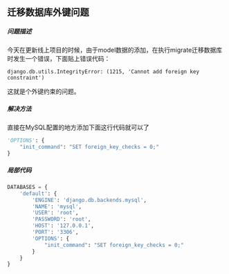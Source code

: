 ## 迁移数据库外键问题
##### 问题描述
今天在更新线上项目的时候，由于model数据的添加，在执行migrate迁移数据库时发生一个错误，下面贴上错误代码：
```shell
django.db.utils.IntegrityError: (1215, 'Cannot add foreign key constraint')
```
这就是个外键约束的问题。
##### 解决方法
直接在MySQL配置的地方添加下面这行代码就可以了 

```python
'OPTIONS': {
	"init_command": "SET foreign_key_checks = 0;"
}  
```

##### 局部代码

```python
DATABASES = {
    'default': {
        'ENGINE': 'django.db.backends.mysql',
        'NAME': 'mysql',
        'USER': 'root',
        'PASSWORD': 'root',
        'HOST': '127.0.0.1',
        'PORT': '3306',
        'OPTIONS': {
            "init_command": "SET foreign_key_checks = 0;"
        }
    }
}
```